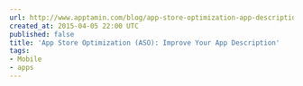 ```yaml
---
url: http://www.apptamin.com/blog/app-store-optimization-app-description/
created_at: 2015-04-05 22:00 UTC
published: false
title: 'App Store Optimization (ASO): Improve Your App Description'
tags:
- Mobile
- apps
---
```




